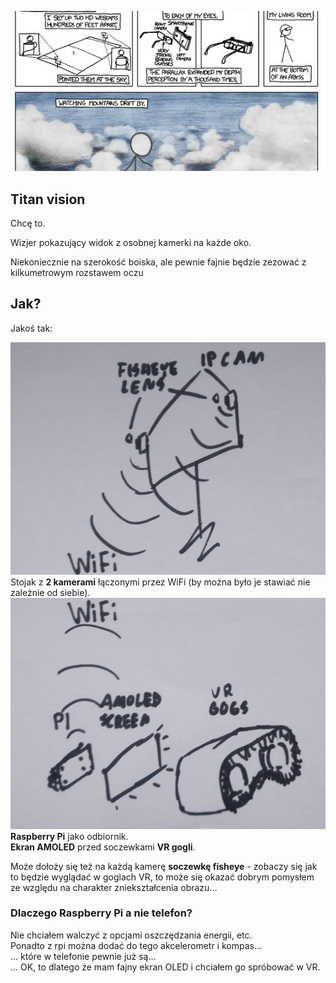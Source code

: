 [![xkcd strip 941](_pics/xkcd941.jpg)](https://xkcd.com/941/)

## Titan vision
Chcę to.

Wizjer pokazujący widok z osobnej kamerki na każde oko.

Niekoniecznie na szerokość boiska, ale pewnie fajnie będzie zezować z kilkumetrowym rozstawem oczu

## Jak?
Jakoś tak:

![rysunek a](_pics/drawing01a.jpg)<br>
Stojak z **2 kamerami** łączonymi przez WiFi (by można było je stawiać nie zależnie od siebie).<br>
![rysunek b](_pics/drawing01b.jpg)<br>
**Raspberry Pi** jako odbiornik.<br>
**Ekran AMOLED** przed soczewkami **VR gogli**.


Może dołoży się też na każdą kamerę **soczewkę fisheye** - zobaczy się jak to będzie wyglądać w goglach VR, to może się okazać dobrym pomysłem ze względu na charakter zniekształcenia obrazu...


### Dlaczego Raspberry Pi a nie telefon?
Nie chciałem walczyć z opcjami oszczędzania energii, etc.<br>
Ponadto z rpi można dodać do tego akcelerometr i kompas...<br>
... które w telefonie pewnie już są...<br>
... OK, to dlatego że mam fajny ekran OLED i chciałem go spróbować w VR.

